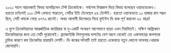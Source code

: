 ২০২১ সালে আচমকাই বিদায় বলেছিলেন টেস্ট ক্রিকেটকে। সর্বশেষ বিশ্বকাপ দিয়ে বিদায় বলেছেন ওয়ানডেকেও। হয়তো চাইলেই ১০০ টেস্ট খেলতে পারতেন, সেটির ইতি টেনেছেন ৫৪ টেস্টেই। হয়তো ওয়ানডেতে ১০ হাজার রান সম্ভব ছিল, সেটি থমকে গেছে ৬৭৭০ রানেই। অথচ আগামী ডিসেম্বরে গিয়ে কুইন্টন ডি কক পূর্ণ করবেন ৩২ বছর!

এ যুগে ক্রিকেটারদের আন্তর্জাতিক ক্যারিয়ার বা দু-একটি সংস্করণ আগেভাগে ছাড়া এখন নিয়মিতই। দক্ষিণ আফ্রিকান ক্রিকেটারদের জন্য তো সেটি পুরোনোই। ফ্র্যাঞ্চাইজি লিগগুলোর দাপটের বেশ আগে থেকেই তো একসময়ের কলপ্যাক চুক্তির কারণে কম ক্রিকেটার হারায়নি দেশটি। ডি ককের ঘটনাটি তাই হয়তো একেবারে নতুন কোনো ভাবনার খোরাক জোগায়নি।
